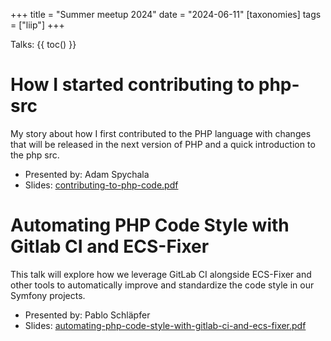 +++
title = "Summer meetup 2024"
date = "2024-06-11"
[taxonomies]
tags = ["liip"]
+++

Talks:
{{ toc() }}

# How I started contributing to php-src

My story about how I first contributed to the PHP language with changes that will
be released in the next version of PHP and a quick introduction to the php src.

- Presented by: Adam Spychala
- Slides: [contributing-to-php-code.pdf](../2024-06-11-contributing-to-php-code.pdf)

# Automating PHP Code Style with Gitlab CI and ECS-Fixer

This talk will explore how we leverage GitLab CI alongside ECS-Fixer and other tools
to automatically improve and standardize the code style in our Symfony projects.

- Presented by: Pablo Schläpfer
- Slides: [automating-php-code-style-with-gitlab-ci-and-ecs-fixer.pdf](../2024-06-11-automating-php-code-style-with-gitlab-ci-and-ecs-fixer.pdf)